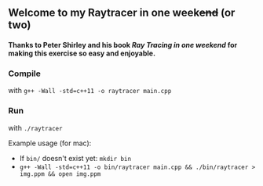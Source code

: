 ## Welcome to my Raytracer in one week~~end~~ (or two)

#### Thanks to Peter Shirley and his book _Ray Tracing in one weekend_ for making this exercise so easy and enjoyable.

### Compile

with `g++ -Wall -std=c++11 -o raytracer main.cpp`


### Run

with `./raytracer`

Example usage (for mac):

* If `bin/` doesn't exist yet: `mkdir bin`
* `g++ -Wall -std=c++11 -o bin/raytracer main.cpp && ./bin/raytracer > img.ppm && open img.ppm`

